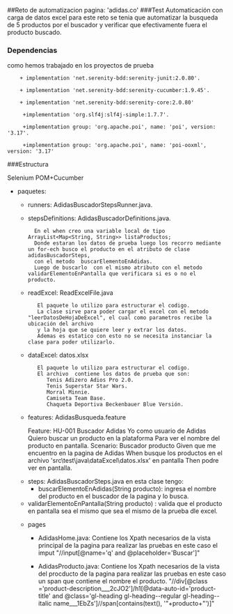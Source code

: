##Reto de automatizacion pagina: 'adidas.co'
###Test Automaticación con carga de datos excel
para este reto se tenia que automatizar la busqueda de 5 productos por el buscador y verificar que  efectivamente fuera el producto buscado.

### Dependencias
como hemos trabajado en los proyectos de prueba

		+ implementation 'net.serenity-bdd:serenity-junit:2.0.80'.
		
		+ implementation 'net.serenity-bdd:serenity-cucumber:1.9.45'.
		
		+ implementation 'net.serenity-bdd:serenity-core:2.0.80'
		
		 +implementation 'org.slf4j:slf4j-simple:1.7.7'.
		 
		 +implementation group: 'org.apache.poi', name: 'poi', version: '3.17'.
		 
		 +implementation group: 'org.apache.poi', name: 'poi-ooxml', version: '3.17'

###Estructura

 Selenium POM+Cucumber
 
+ paquetes:
	+ runners: AdidasBuscadorStepsRunner.java.

	+ stepsDefinitions: AdidasBuscadorDefinitions.java.

			En el when creo una variable local de tipo   ArrayList<Map<String, String>> listaProductos; 
			Donde estaran los datos de prueba luego los recorro mediante un for-ech busco el producto en el atributo de clase adidasBuscadorSteps, 
			con el metodo  buscarElementoEnAdidas.
			Luego de buscarlo  con el mismo atributo con el metodo  validarElementoEnPantalla que verificara si es o no el producto.

	+ readExcel: ReadExcelFile.java

			 El paquete lo utilizo para estructurar el codigo.
			 La clase sirve para poder cargar el excel con el metodo "leerDatosDeHojaDeExcel", el cual como parametros recibe la ubicación del archivo 
			 y la hoja que se quiere leer y extrar los datos.
			 Ademas es estatico con esto no se necesita instanciar la clase para poder utilizarlo.

	+ dataExcel:  datos.xlsx

			 El paquete lo utilizo para estructurar el codigo.
			 El archivo  contiene los datos de prueba que son:
				Tenis Adizero Adios Pro 2.0.
				Tenis Superstar Star Wars.
				Morral Minnie.
				Camiseta Team Base.
				Chaqueta Deportiva Beckenbauer Blue Versión.

	+ features: AdidasBusqueda.feature

		Feature: HU-001 Buscador Adidas
		Yo como usuario de Adidas Quiero buscar un producto en la plataforma Para ver el nombre del producto en pantalla.
			Scenario: Buscador producto
			Given que me encuentro en la pagina de Adidas
			When  busque los productos en el archivo 'src\test\java\dataExcel\datos.xlsx' en pantalla
			Then podre ver en pantalla.
			
	* steps: AdidasBuscadorSteps.java
	  en esta clase tengo:
	  * buscarElementoEnAdidas(String producto):
	  		ingresa el nombre del producto en el buscador de la pagina  y lo busca.
	 * validarElementoEnPantalla(String producto) :
	 		valida que el producto en pantalla sea el mismo que sea el mismo de la prueba dle excel.
	+ pages

		* AdidasHome.java:
	 		 Contiene los Xpath necesarios de la vista principal de la pagina para realizar las pruebas en este caso el imput
			 "//input[@name='q' and @placeholder='Buscar']"

		* AdidasProducto.java:
	 		 Contiene los Xpath necesarios de la vista del procducto de la pagina para realizar las pruebas en este caso un span que
			 contiene el nombre el producto.
			 "//div[@class ='product-description___2cJO2']/h1[@data-auto-id='product-title' 
			 and @class='gl-heading gl-heading--regular gl-heading--italic name___1EbZs']//span[contains(text(), '"+producto+"')]"



